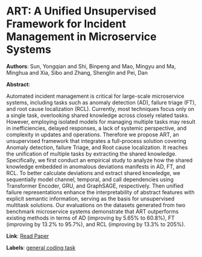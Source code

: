 # ART: A Unified Unsupervised Framework for Incident Management in Microservice Systems

**Authors**: Sun, Yongqian and Shi, Binpeng and Mao, Mingyu and Ma, Minghua and Xia, Sibo and Zhang, Shenglin and Pei, Dan

**Abstract**:

Automated incident management is critical for large-scale microservice systems, including tasks such as anomaly detection (AD), failure triage (FT), and root cause localization (RCL). Currently, most techniques focus only on a single task, overlooking shared knowledge across closely related tasks. However, employing isolated models for managing multiple tasks may result in inefficiencies, delayed responses, a lack of systemic perspective, and complexity in updates and operations. Therefore we propose ART, an unsupervised framework that integrates a full-process solution covering Anomaly detection, failure Triage, and Root cause localization. It reaches the unification of multiple tasks by extracting the shared knowledge. Specifically, we first conduct an empirical study to analyze how the shared knowledge embedded in anomalous deviations manifests in AD, FT, and RCL. To better calculate deviations and extract shared knowledge, we sequentially model channel, temporal, and call dependencies using Transformer Encoder, GRU, and GraphSAGE, respectively. Then unified failure representations enhance the interpretability of abstract features with explicit semantic information, serving as the basis for unsupervised multitask solutions. Our evaluations on the datasets generated from two benchmark microservice systems demonstrate that ART outperforms existing methods in terms of AD (improving by 5.65\% to 60.8\%), FT (improving by 13.2\% to 95.7\%), and RCL (improving by 13.3\% to 205\%).

**Link**: [Read Paper](https://doi.org/10.1145/3691620.3695495)

**Labels**: [general coding task](../../labels/general_coding_task.md)

